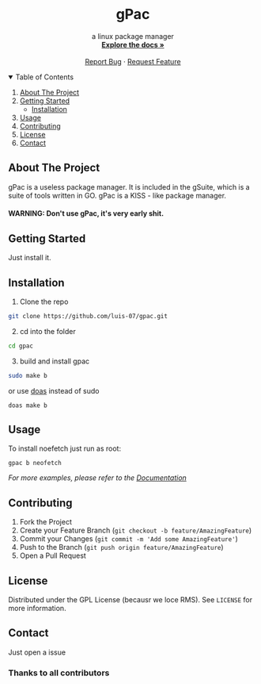 


<br />
<p align="center">

  <h1 align="center">gPac</h1>

  <p align="center">
    a linux package manager
    <br />
    <a href="https://github.com/luis-07/gpac/wiki"><strong>Explore the docs »</strong></a>
    <br />
    <br />
    <a href="https://github.com/luis-07/gpac/issues">Report Bug</a>
    ·
    <a href="https://github.com/luis-07/gpac/issues">Request Feature</a>
  </p>
</p>



<!-- TABLE OF CONTENTS -->
<details open="open">
  <summary>Table of Contents</summary>
  <ol>
    <li>
      <a href="#about-the-project">About The Project</a>
      <ul>
      </ul>
    </li>
    <li>
      <a href="#getting-started">Getting Started</a>
      <ul>
      <li><a href="#installation">Installation</a></li>
      </ul>
    </li>
    <li><a href="#usage">Usage</a></li>
    <li><a href="#contributing">Contributing</a></li>
    <li><a href="#license">License</a></li>
    <li><a href="#contact">Contact</a></li>
  </ol>
</details>



<!-- ABOUT THE PROJECT -->
## About The Project
gPac is a useless package manager. 
It is included in the gSuite, which is a suite of tools written in GO.
gPac is a KISS - like package manager. 
#### WARNING: Don't use gPac, it's very early shit.



<!-- GETTING STARTED -->
## Getting Started

Just install it.


## Installation
1. Clone the repo
```sh
git clone https://github.com/luis-07/gpac.git
```
2. cd into the folder
```sh
cd gpac
```
3. build and install gpac
```sh
sudo make b
```
or use [doas](https://github.com/slicer69/doas) instead of sudo 
```
doas make b
```


<!-- USAGE EXAMPLES -->
## Usage

To install noefetch just run as root:
```
gpac b neofetch
```
_For more examples, please refer to the [Documentation](https://github.com/luis-07/gpac/wiki)_




<!-- CONTRIBUTING -->
## Contributing

1. Fork the Project
2. Create your Feature Branch (`git checkout -b feature/AmazingFeature`)
3. Commit your Changes (`git commit -m 'Add some AmazingFeature'`)
4. Push to the Branch (`git push origin feature/AmazingFeature`)
5. Open a Pull Request



<!-- LICENSE -->
## License

Distributed under the GPL License (becausr we loce RMS). See `LICENSE` for more information.



<!-- CONTACT -->
## Contact

Just open a issue
### Thanks to all contributors
